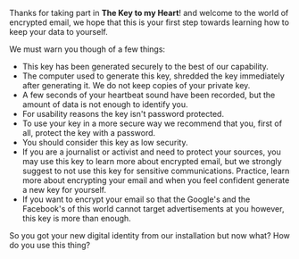 Thanks for taking part in **The Key to my Heart**! and welcome to the world of encrypted email, we hope that this is your first step towards learning how to keep your data to yourself.

We must warn you though of a few things:
* This key has been generated securely to the best of our capability.
* The computer used to generate this key, shredded the key immediately after generating it. We do not keep copies of your private key.
* A few seconds of your heartbeat sound have been recorded, but the amount of data is not enough to identify you.
* For usability reasons the key isn't password protected.
* To use your key in a more secure way we recommend that you, first of all, protect the key with a password.
* You should consider this key as low security.
* If you are a journalist or activist and need to protect your sources, you may use this key to learn more about encrypted email, but we strongly suggest to not use this key for sensitive communications. Practice, learn more about encrypting your email and when you feel confident generate a new key for yourself.
* If you want to encrypt your email so that the Google's and the Facebook's of this world cannot target advertisements at you however, this key is more than enough.

So you got your new digital identity from our installation but now what? How do you use this thing?


